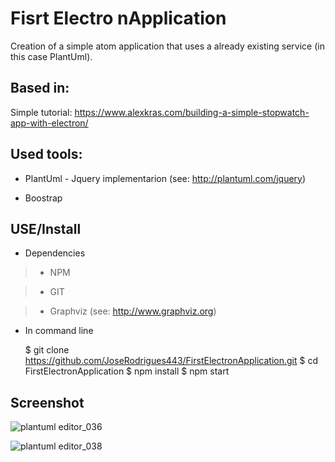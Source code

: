 # Fisrt Electro nApplication

Creation of a simple atom application that uses a already existing service (in this case PlantUml).

## Based in:

Simple tutorial:
https://www.alexkras.com/building-a-simple-stopwatch-app-with-electron/

## Used tools:

* PlantUml - Jquery implementarion (see: http://plantuml.com/jquery)

* Boostrap


## USE/Install

* Dependencies

> * NPM

> * GIT

> * Graphviz (see: http://www.graphviz.org)


* In command line

  $ git clone https://github.com/JoseRodrigues443/FirstElectronApplication.git
  $ cd FirstElectronApplication
  $ npm install
  $ npm start
  
## Screenshot

![plantuml editor_036](https://user-images.githubusercontent.com/16213184/29267949-c7443978-80e2-11e7-9b97-4a838f9efc72.png)

![plantuml editor_038](https://user-images.githubusercontent.com/16213184/29268002-fbfb32ca-80e2-11e7-9c97-ef001a570ea8.png)


